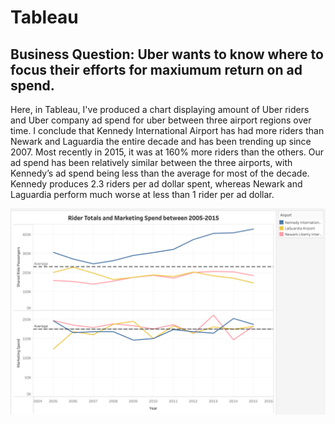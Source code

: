 # Tableau

## Business Question: Uber wants to know where to focus their efforts for maxiumum return on ad spend. 

Here, in Tableau, I've produced a chart displaying amount of Uber riders and Uber company ad spend for uber between three airport regions over time. I conclude that Kennedy International Airport has had more riders than Newark and Laguardia the entire decade and has been trending up since 2007. Most recently in 2015, it was at 160% more riders than the others. Our ad spend has been relatively similar between the three airports, with Kennedy’s ad spend being less than the average for most of the decade. Kennedy produces 2.3 riders per ad dollar spent, whereas Newark and Laguardia perform much worse at less than 1 rider per ad dollar.

![](RidersAdSpend.png)

